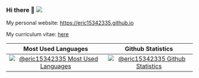 ### Hi there 👋 <a href="https://github.com/eric15342335/eric15342335"><img src="https://img.shields.io/github/last-commit/eric15342335/eric15342335?label=profile%20updated&style=flat-square"></a>

<!--
**eric15342335/eric15342335** is a ✨ _special_ ✨ repository because its `README.md` (this file) appears on your GitHub profile.

Here are some ideas to get you started:

- 🔭 I’m currently working on ...
- 🌱 I’m currently learning ...
- 👯 I’m looking to collaborate on ...
- 🤔 I’m looking for help with ...
- 💬 Ask me about ...
- 📫 How to reach me: ...
- 😄 Pronouns: ...
- ⚡ Fun fact: ...
-->

My personal website: <https://eric15342335.github.io>

My curriculum vitae: [here](https://eric15342335.github.io/assets/ChengHoMingCV.pdf)

| Most Used Languages | Github Statistics |
|:-------------------:|:-----------------:|
| [![@eric15342335 Most Used Languages](https://github-readme-stats.vercel.app/api/top-langs/?username=eric15342335&layout=compact&langs_count=12&theme=radical)](https://github-readme-stats.vercel.app/api/top-langs/?username=eric15342335&layout=compact&langs_count=12&theme=radical) | [![@eric15342335 Github Statistics](https://github-readme-stats.vercel.app/api?username=eric15342335&show_icons=true&theme=radical)](https://github-readme-stats.vercel.app/api?username=eric15342335&show_icons=true&theme=radical) |
